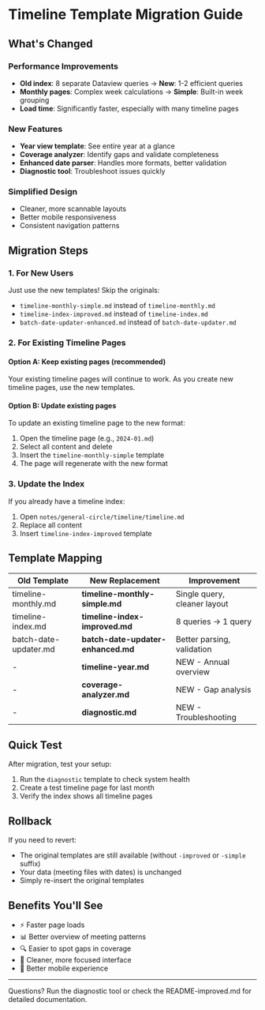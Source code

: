 # Timeline Template Migration Guide

## What's Changed

### Performance Improvements
- **Old index**: 8 separate Dataview queries → **New**: 1-2 efficient queries
- **Monthly pages**: Complex week calculations → **Simple**: Built-in week grouping
- **Load time**: Significantly faster, especially with many timeline pages

### New Features
- **Year view template**: See entire year at a glance
- **Coverage analyzer**: Identify gaps and validate completeness  
- **Enhanced date parser**: Handles more formats, better validation
- **Diagnostic tool**: Troubleshoot issues quickly

### Simplified Design
- Cleaner, more scannable layouts
- Better mobile responsiveness
- Consistent navigation patterns

## Migration Steps

### 1. For New Users
Just use the new templates! Skip the originals:
- `timeline-monthly-simple.md` instead of `timeline-monthly.md`
- `timeline-index-improved.md` instead of `timeline-index.md`
- `batch-date-updater-enhanced.md` instead of `batch-date-updater.md`

### 2. For Existing Timeline Pages

#### Option A: Keep existing pages (recommended)
Your existing timeline pages will continue to work. As you create new timeline pages, use the new templates.

#### Option B: Update existing pages
To update an existing timeline page to the new format:

1. Open the timeline page (e.g., `2024-01.md`)
2. Select all content and delete
3. Insert the `timeline-monthly-simple` template
4. The page will regenerate with the new format

### 3. Update the Index
If you already have a timeline index:
1. Open `notes/general-circle/timeline/timeline.md`
2. Replace all content
3. Insert `timeline-index-improved` template

## Template Mapping

| Old Template | New Replacement | Improvement |
|-------------|-----------------|-------------|
| timeline-monthly.md | **timeline-monthly-simple.md** | Single query, cleaner layout |
| timeline-index.md | **timeline-index-improved.md** | 8 queries → 1 query |
| batch-date-updater.md | **batch-date-updater-enhanced.md** | Better parsing, validation |
| - | **timeline-year.md** | NEW - Annual overview |
| - | **coverage-analyzer.md** | NEW - Gap analysis |
| - | **diagnostic.md** | NEW - Troubleshooting |

## Quick Test

After migration, test your setup:
1. Run the `diagnostic` template to check system health
2. Create a test timeline page for last month
3. Verify the index shows all timeline pages

## Rollback

If you need to revert:
- The original templates are still available (without `-improved` or `-simple` suffix)
- Your data (meeting files with dates) is unchanged
- Simply re-insert the original templates

## Benefits You'll See

- ⚡ Faster page loads
- 📊 Better overview of meeting patterns
- 🔍 Easier to spot gaps in coverage
- 🎯 Cleaner, more focused interface
- 📱 Better mobile experience

---
Questions? Run the diagnostic tool or check the README-improved.md for detailed documentation.